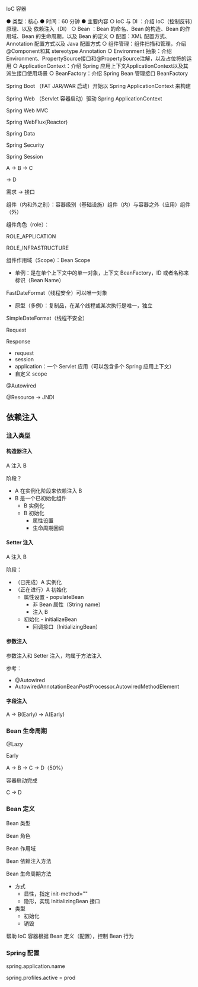 IoC 容器

● 类型：核心
● 时间：60 分钟
● 主要内容
  ○ IoC 与 DI ：介绍 IoC（控制反转）原理、以及 依赖注入（DI）
  ○ Bean ：Bean 的命名、Bean 的构造、Bean 的作用域、Bean 的生命周期，以及 Bean 的定义
  ○ 配置：XML 配置方式、Annotation 配置方式以及 Java 配置方式
  ○ 组件管理：组件扫描和管理，介绍@Component和其 stereotype Annotation
  ○ Environment 抽象：介绍Environment、PropertySource接口和@PropertySource注解，以及占位符的运用
  ○ ApplicationContext：介绍 Spring 应用上下文ApplicationContext以及其派生接口使用场景
  ○ BeanFactory：介绍 Spring Bean 管理接口 BeanFactory



Spring Boot （FAT JAR/WAR 启动）开始以 Spring ApplicationContext 来构建

Spring Web （Servlet 容器启动）驱动 Spring ApplicationContext



Spring Web MVC

Spring WebFlux(Reactor)



Spring Data

Spring Security

Spring Session





A -> B -> C

   -> D



需求 -> 接口





组件（内和外之别）：容器级别（基础设施）组件（内）与容器之外（应用）组件（外）

组件角色（role）：

ROLE_APPLICATION

ROLE_INFRASTRUCTURE



组件作用域（Scope）：Bean Scope

- 单例：是在单个上下文中的单一对象，上下文 BeanFactory，ID 或者名称来标识（Bean Name）

FastDateFormat（线程安全）可以唯一对象

- 原型（多例）：复制品，在某个线程或某次执行是唯一，独立

SimpleDateFormat（线程不安全）

Request

Response

- request
- session
- application：一个 Servlet 应用（可以包含多个 Spring 应用上下文）
- 自定义 scope



@Autowired



@Resource -> JNDI



## 依赖注入



### 注入类型

#### 构造器注入

A 注入 B 

阶段？

- A 在实例化阶段来依赖注入 B
- B 是一个已初始化组件
  - B 实例化
  - B 初始化
    - 属性设置
    - 生命周期回调



#### Setter 注入

A 注入 B 

阶段：

- （已完成）A 实例化
- （正在进行）A 初始化
  - 属性设置 - populateBean
    - 非 Bean 属性（String name）
    - 注入 B
  - 初始化 - initializeBean 
    - 回调接口（InitializingBean）



#### 参数注入

参数注入和 Setter 注入，均属于方法注入

参考：

- @Autowired
- AutowiredAnnotationBeanPostProcessor.AutowiredMethodElement





#### 字段注入

A -> B(Early) -> A(Early)



### Bean 生命周期



@Lazy

Early

A -> B -> C -> D（50%）

容器启动完成

C -> D



### Bean 定义

Bean 类型

Bean 角色

Bean 作用域

Bean 依赖注入方法

Bean 生命周期方法

- 方式
  - 显性，指定 init-method=""
  - 隐形，实现 InitializingBean 接口
- 类型
  - 初始化
  - 销毁



帮助 IoC 容器根据 Bean 定义（配置），控制 Bean 行为



### Spring 配置

spring.application.name

spring.profiles.active = prod